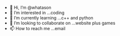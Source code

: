 - 👋 Hi, I’m @whatason
- 👀 I’m interested in ...coding 
- 🌱 I’m currently learning ...c++ and python 
- 💞️ I’m looking to collaborate on ...website plus games
- 📫 How to reach me ...email


<!---
whatason/whatason is a ✨ special ✨ repository because its `README.md` (this file) appears on your GitHub profile.
You can click the Preview link to take a look at your changes.
--->
